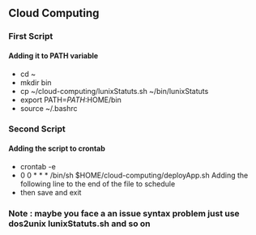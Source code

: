 ## Cloud Computing

### First Script
#### Adding it to PATH variable

- cd ~
- mkdir bin
- cp ~/cloud-computing/lunixStatuts.sh ~/bin/lunixStatuts
- export PATH=$PATH:$HOME/bin
- source ~/.bashrc

### Second Script
#### Adding the script to crontab

- crontab -e
- 0 0 * * * /bin/sh $HOME/cloud-computing/deployApp.sh Adding the following line to the end of the file to schedule
- then save and exit

### Note : maybe you face a an issue syntax problem just use dos2unix lunixStatuts.sh and so on
